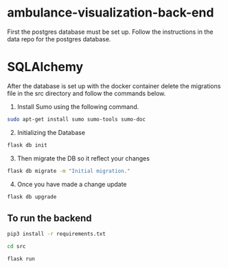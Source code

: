 # ambulance-visualization-back-end
First the postgres database must be set up. Follow the instructions in the data repo for the postgres database.

# SQLAlchemy

After the database is set up with the docker container delete the migrations file in the src directory and follow the commands below.

1. Install Sumo using the following command.
```sh
sudo apt-get install sumo sumo-tools sumo-doc
```

2. Initializing the Database
```sh
flask db init
```
3. Then migrate the DB so it reflect your changes
```sh
flask db migrate -m "Initial migration."
```
4. Once you have made a change update
```sh
flask db upgrade
```

## To run the backend
```sh
pip3 install -r requirements.txt
```
```sh
cd src
```
```sh
flask run
```


